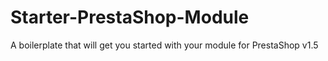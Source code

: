 Starter-PrestaShop-Module
=========================

A boilerplate that will get you started with your module for PrestaShop v1.5
